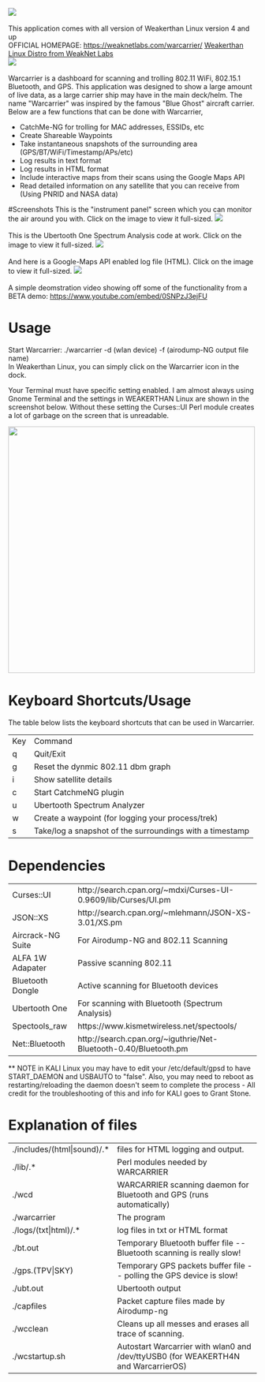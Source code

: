 <img src="https://weaknetlabs.com/images/wclogo.png" /><br /><br />
This application comes with all version of Weakerthan Linux version 4 and up<br />
OFFICIAL HOMEPAGE: <a href="https://weaknetlabs.com/warcarrier/">https://weaknetlabs.com/warcarrier/</a>
<a target="_blank" href="http://weaknetlabs.com/linux">Weakerthan Linux Distro from WeakNet Labs</a><br />
<img src="https://weaknetlabs.com/images/wc.gif"/><br /><br />
Warcarrier is a dashboard for scanning and trolling 802.11 WiFi, 802.15.1 Bluetooth, and GPS. This application was designed to show a large amount of live data, as a large carrier ship may have in the main deck/helm. The name "Warcarrier" was inspired by the famous "Blue Ghost" aircraft carrier. Below are a few functions that can be done with Warcarrier,
<ul>
	<li>CatchMe-NG for trolling for MAC addresses, ESSIDs, etc</li>
	<li>Create Shareable Waypoints</li>
	<li>Take instantaneous snapshots of the surrounding area (GPS/BT/WiFi/Timestamp/APs/etc)</li>
	<li>Log results in text format</li>
	<li>Log results in HTML format</li>
	<li>Include interactive maps from their scans using the Google Maps API</li>
	<li>Read detailed information on any satellite that you can receive from (Using PNRID and NASA data)</li>
</ul>
#Screenshots
This is the "instrument panel" screen which you can monitor the air around you with. Click on the image to view it full-sized.
<img src="https://weaknetlabs.com/images/warcarrier-screen-1.PNG"/><br /><br />
This is the Ubertooth One Spectrum Analysis code at work. Click on the image to view it full-sized.
<img src="https://weaknetlabs.com/images/warcarrier-screen-2.PNG"/><br /><br />
And here is a Google-Maps API enabled log file (HTML). Click on the image to view it full-sized.
<img src="https://weaknetlabs.com/images/warcarrier-web-screenshot2.PNG"/><br /><br />
A simple deomstration video showing off some of the functionality from a BETA demo:
<a href="https://www.youtube.com/embed/0SNPzJ3ejFU">https://www.youtube.com/embed/0SNPzJ3ejFU</a><br />

# Usage
Start Warcarrier: ./warcarrier -d (wlan device) -f (airodump-NG output file name)<br />
In Weakerthan Linux, you can simply click on the Warcarrier icon in the dock.

Your Terminal must have specific setting enabled. I am almost always using Gnome Terminal and the settings in WEAKERTHAN Linux are shown in the screenshot below. Without these setting the Curses::UI Perl module creates a lot of garbage on the screen that is unreadable.

<a href="https://weaknetlabs.com/images/gnome-terminal-compatability.PNG"><img src="https://weaknetlabs.com/images/gnome-terminal-compatability.PNG" width=500/></a>

# Keyboard Shortcuts/Usage

The table below lists the keyboard shortcuts that can be used in Warcarrier.

<table>
	<tr><td>Key</td><td>Command</td></tr>
	<tr><td>q</td><td>Quit/Exit</td></tr>
	<tr><td>g</td><td>Reset the dynmic 802.11 dbm graph</td></tr>
	<tr><td>i</td><td>Show satellite details</td></tr>
	<tr><td>c</td><td>Start CatchmeNG plugin</td></tr>
	<tr><td>u</td><td>Ubertooth Spectrum Analyzer</td></tr>
	<tr><td>w</td><td>Create a waypoint (for logging your process/trek)</td></tr>
	<tr><td>s</td><td>Take/log a snapshot of the surroundings with a timestamp</td></tr>

</table>

# Dependencies
<table>
<tr><td>Curses::UI</td><td>http://search.cpan.org/~mdxi/Curses-UI-0.9609/lib/Curses/UI.pm</td></tr>
<tr><td>JSON::XS</td><td>http://search.cpan.org/~mlehmann/JSON-XS-3.01/XS.pm</td></tr>
<tr><td>Aircrack-NG Suite</td><td>For Airodump-NG and 802.11 Scanning</td></tr>
<tr><td>ALFA 1W Adapater</td><td>Passive scanning 802.11</td></tr>
<tr><td>Bluetooth Dongle</td><td>Active scanning for Bluetooth devices</td></tr>
<tr><td>Ubertooth One</td><td>For scanning with Bluetooth (Spectrum Analysis)</td></tr>
<tr><td>Spectools_raw</td><td>https://www.kismetwireless.net/spectools/</td></tr>
<tr><td>Net::Bluetooth</td><td>http://search.cpan.org/~iguthrie/Net-Bluetooth-0.40/Bluetooth.pm</td></tr>
</table>

** NOTE in KALI Linux you may have to edit your /etc/default/gpsd to have START_DAEMON and USBAUTO to "false". Also, you may need to reboot as restarting/reloading the daemon doesn't seem to complete the process - All credit for the troubleshooting of this and info for KALI goes to Grant Stone.

# Explanation of files
<table>
<tr><td>./includes/(html|sound)/.*</td><td>files for HTML logging and output.</td></tr>
<tr><td>./lib/.*</td><td>Perl modules needed by WARCARRIER</td></tr>
<tr><td>./wcd</td><td>WARCARRIER scanning daemon for Bluetooth and GPS (runs automatically)</td></tr>
<tr><td>./warcarrier</td><td>The program</td></tr>
<tr><td>./logs/(txt|html)/.*</td><td>log files in txt or HTML format</td></tr>
<tr><td>./bt.out</td><td>Temporary Bluetooth buffer file -- Bluetooth scanning is really slow!</td></tr>
<tr><td>./gps.(TPV|SKY)</td><td>Temporary GPS packets buffer file -- polling the GPS device is slow!</td></tr>
<tr><td>./ubt.out</td><td>Ubertooth output</td></tr>
<tr><td>./capfiles</td><td>Packet capture files made by Airodump-ng</td></tr>
<tr><td>./wcclean</td><td>Cleans up all messes and erases all trace of scanning.</td></tr>
<tr><td>./wcstartup.sh</td><td>Autostart Warcarrier with wlan0 and /dev/ttyUSB0 (for WEAKERTH4N and WarcarrierOS)</td></tr>
</table>
